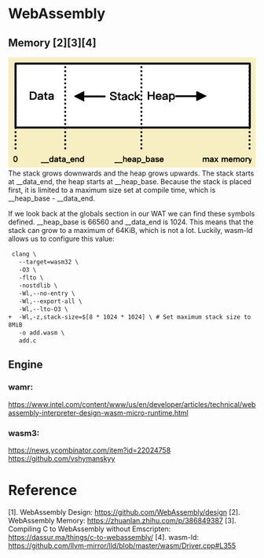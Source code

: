# WebAssembly

## Memory [2][3][4]
![webassembly memory layout](res/webassemlby.memory.png)
The stack grows downwards and the heap grows upwards. The stack starts at __data_end, the heap starts at __heap_base. Because the stack is placed first, it is limited to a maximum size set at compile time, which is __heap_base - __data_end.

If we look back at the globals section in our WAT we can find these symbols defined. __heap_base is 66560 and __data_end is 1024. This means that the stack can grow to a maximum of 64KiB, which is not a lot. Luckily, wasm-ld allows us to configure this value:
```
 clang \
   --target=wasm32 \
   -O3 \
   -flto \
   -nostdlib \
   -Wl,--no-entry \
   -Wl,--export-all \
   -Wl,--lto-O3 \
+  -Wl,-z,stack-size=$[8 * 1024 * 1024] \ # Set maximum stack size to 8MiB
   -o add.wasm \
   add.c
```

## Engine
### wamr:
  https://www.intel.com/content/www/us/en/developer/articles/technical/webassembly-interpreter-design-wasm-micro-runtime.html

### wasm3:
  https://news.ycombinator.com/item?id=22024758
  https://github.com/vshymanskyy

# Reference
[1]. WebAssembly Design: https://github.com/WebAssembly/design
[2]. WebAssembly Memory: https://zhuanlan.zhihu.com/p/386849387
[3]. Compiling C to WebAssembly without Emscripten:
https://dassur.ma/things/c-to-webassembly/
[4]. wasm-ld: https://github.com/llvm-mirror/lld/blob/master/wasm/Driver.cpp#L355

